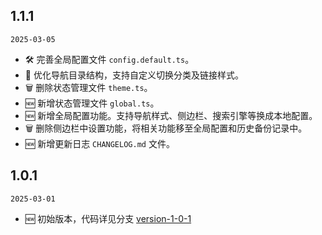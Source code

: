 ## 1.1.1

`2025-03-05`

- 🛠 完善全局配置文件 `config.default.ts`。
- 💄 优化导航目录结构，支持自定义切换分类及链接样式。
- 🗑 删除状态管理文件 `theme.ts`。
- 🆕 新增状态管理文件 `global.ts`。
- 🆕 新增全局配置功能。支持导航样式、侧边栏、搜索引擎等换成本地配置。
- 🗑 删除侧边栏中设置功能，将相关功能移至全局配置和历史备份记录中。
- 🆕 新增更新日志 `CHANGELOG.md` 文件。

## 1.0.1

`2025-03-01`

- 🆕 初始版本，代码详见分支 [version-1-0-1](https://gitee.com/partiny/bumoyu-workbench/tree/version-1-0-1/)